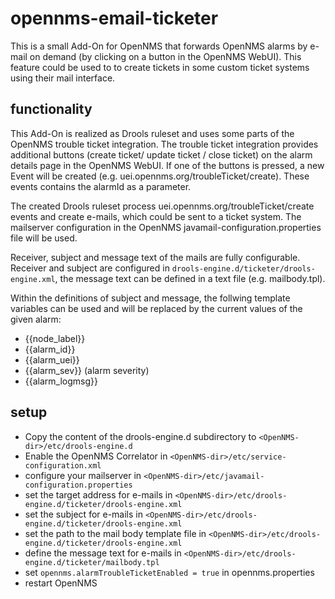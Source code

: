 # opennms-email-ticketer

This is a small Add-On for OpenNMS that forwards OpenNMS alarms by e-mail on demand (by clicking on a button in the OpenNMS WebUI). This feature could be used to to create tickets in some custom ticket systems using their mail interface.


## functionality

This Add-On is realized as Drools ruleset and uses some parts of the OpenNMS trouble ticket integration. The trouble ticket integration provides additional buttons (create ticket/ update ticket / close ticket) on the alarm details page in the OpenNMS WebUI. If one of the buttons is pressed, a new Event will be created (e.g. uei.opennms.org/troubleTicket/create). These events contains the alarmId as a parameter.

The created Drools ruleset process uei.opennms.org/troubleTicket/create events and create e-mails, which could be sent to a ticket system. The mailserver configuration in the OpenNMS javamail-configuration.properties file will be used.

Receiver, subject and message text of the mails are fully configurable. Receiver and subject are configured in `drools-engine.d/ticketer/drools-engine.xml`, the message text can be defined in a text file (e.g. mailbody.tpl).

Within the definitions of subject and message, the follwing template variables can be used and will be replaced by the current values of the given alarm:

* {{node\_label}}
* {{alarm\_id}}
* {{alarm\_uei}}
* {{alarm\_sev}} (alarm severity)
* {{alarm\_logmsg}}

## setup

* Copy the content of the drools-engine.d subdirectory to `<OpenNMS-dir>/etc/drools-engine.d`
* Enable the OpenNMS Correlator in `<OpenNMS-dir>/etc/service-configuration.xml`
* configure your mailserver in `<OpenNMS-dir>/etc/javamail-configuration.properties`
* set the target address for e-mails in `<OpenNMS-dir>/etc/drools-engine.d/ticketer/drools-engine.xml`
* set the subject for e-mails in `<OpenNMS-dir>/etc/drools-engine.d/ticketer/drools-engine.xml`
* set the path to the mail body template file in `<OpenNMS-dir>/etc/drools-engine.d/ticketer/drools-engine.xml`
* define the message text for e-mails in `<OpenNMS-dir>/etc/drools-engine.d/ticketer/mailbody.tpl`
* set `opennms.alarmTroubleTicketEnabled = true` in opennms.properties
* restart OpenNMS

